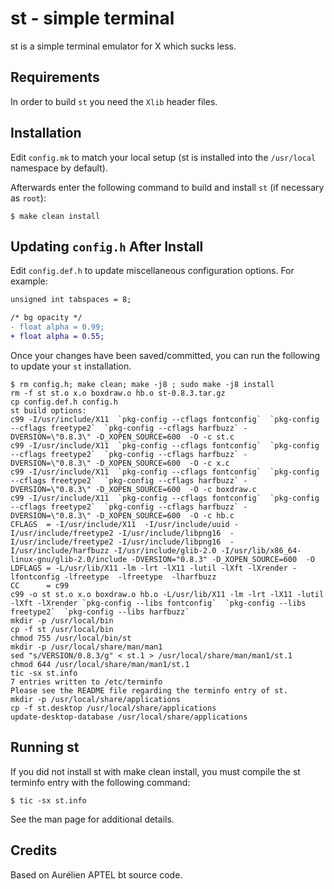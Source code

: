 # st - simple terminal

st is a simple terminal emulator for X which sucks less.


## Requirements

In order to build `st` you need the `Xlib` header files.


## Installation

Edit `config.mk` to match your local setup (st is installed into
the `/usr/local` namespace by default).

Afterwards enter the following command to build and install `st` (if
necessary as `root`):

```
$ make clean install
```

## Updating `config.h`  After Install

Edit `config.def.h` to update miscellaneous configuration options.
For example:

```diff
unsigned int tabspaces = 8;

/* bg opacity */
- float alpha = 0.99;
+ float alpha = 0.55;

```

Once your changes have been saved/committed, you can run the following to
update your `st` installation.

```
$ rm config.h; make clean; make -j8 ; sudo make -j8 install
rm -f st st.o x.o boxdraw.o hb.o st-0.8.3.tar.gz
cp config.def.h config.h
st build options:
c99 -I/usr/include/X11  `pkg-config --cflags fontconfig`  `pkg-config --cflags freetype2`  `pkg-config --cflags harfbuzz` -DVERSION=\"0.8.3\" -D_XOPEN_SOURCE=600  -O -c st.c
c99 -I/usr/include/X11  `pkg-config --cflags fontconfig`  `pkg-config --cflags freetype2`  `pkg-config --cflags harfbuzz` -DVERSION=\"0.8.3\" -D_XOPEN_SOURCE=600  -O -c x.c
c99 -I/usr/include/X11  `pkg-config --cflags fontconfig`  `pkg-config --cflags freetype2`  `pkg-config --cflags harfbuzz` -DVERSION=\"0.8.3\" -D_XOPEN_SOURCE=600  -O -c boxdraw.c
c99 -I/usr/include/X11  `pkg-config --cflags fontconfig`  `pkg-config --cflags freetype2`  `pkg-config --cflags harfbuzz` -DVERSION=\"0.8.3\" -D_XOPEN_SOURCE=600  -O -c hb.c
CFLAGS  = -I/usr/include/X11  -I/usr/include/uuid -I/usr/include/freetype2 -I/usr/include/libpng16  -I/usr/include/freetype2 -I/usr/include/libpng16  -I/usr/include/harfbuzz -I/usr/include/glib-2.0 -I/usr/lib/x86_64-linux-gnu/glib-2.0/include -DVERSION="0.8.3" -D_XOPEN_SOURCE=600  -O
LDFLAGS = -L/usr/lib/X11 -lm -lrt -lX11 -lutil -lXft -lXrender -lfontconfig -lfreetype  -lfreetype  -lharfbuzz
CC      = c99
c99 -o st st.o x.o boxdraw.o hb.o -L/usr/lib/X11 -lm -lrt -lX11 -lutil -lXft -lXrender `pkg-config --libs fontconfig`  `pkg-config --libs freetype2`  `pkg-config --libs harfbuzz`
mkdir -p /usr/local/bin
cp -f st /usr/local/bin
chmod 755 /usr/local/bin/st
mkdir -p /usr/local/share/man/man1
sed "s/VERSION/0.8.3/g" < st.1 > /usr/local/share/man/man1/st.1
chmod 644 /usr/local/share/man/man1/st.1
tic -sx st.info
7 entries written to /etc/terminfo
Please see the README file regarding the terminfo entry of st.
mkdir -p /usr/local/share/applications
cp -f st.desktop /usr/local/share/applications
update-desktop-database /usr/local/share/applications

```


## Running st

If you did not install st with make clean install, you must compile
the st terminfo entry with the following command:

```
$ tic -sx st.info
```

See the man page for additional details.

## Credits

Based on Aurélien APTEL <aurelien dot aptel at gmail dot com> bt source code.


